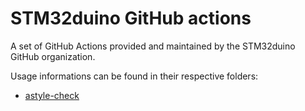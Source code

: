 # STM32duino GitHub actions

A set of GitHub Actions provided and maintained by the STM32duino GitHub organization. 

Usage informations can be found in their respective folders:

* [astyle-check](astyle-check/README.md)
